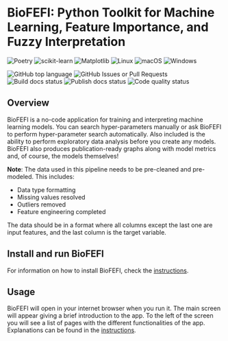# BioFEFI: Python Toolkit for Machine Learning, Feature Importance, and Fuzzy Interpretation

![Poetry][poetry-badge]
![scikit-learn][sklearn-badge]
![Matplotlib][plt-badge]
![Linux][linux-badge]
![macOS][macos-badge]
![Windows][windows-badge]

![GitHub top language][gh-lang-badge]
![GitHub Issues or Pull Requests][issues-badge]
![Build docs status][build-docs-badge]
![Publish docs status][publish-docs-badge]
![Code quality status][code-quality-badge]

## Overview

BioFEFI is a no-code application for training and interpreting machine learning models. You can search hyper-parameters manually or ask BioFEFI to perform hyper-parameter search automatically. Also included is the ability to perform exploratory data analysis before you create any models. BioFEFI also produces publication-ready graphs along with model metrics and, of course, the models themselves!

**Note**: The data used in this pipeline needs to be pre-cleaned and pre-modeled. This includes:
- Data type formatting
- Missing values resolved
- Outliers removed
- Feature engineering completed

The data should be in a format where all columns except the last one are input features, and the last column is the target variable.

## Install and run BioFEFI

For information on how to install BioFEFI, check the [instructions](https://biomaterials-for-medical-devices-ai.github.io/BioFEFI/users/installation.html).

## Usage

BioFEFI will open in your internet browser when you run it. The main screen will appear giving a brief introduction to the app. To the left of the screen you will see a list of pages with the different functionalities of the app. Explanations can be found in the [instructions](https://biomaterials-for-medical-devices-ai.github.io/BioFEFI/index.html).

[poetry-badge]: https://img.shields.io/badge/Poetry-%233B82F6.svg?style=for-the-badge&logo=poetry&logoColor=0B3D8D
[sklearn-badge]: https://img.shields.io/badge/scikit--learn-%23F7931E.svg?style=for-the-badge&logo=scikit-learn&logoColor=white
[plt-badge]: https://img.shields.io/badge/Matplotlib-%23ffffff.svg?style=for-the-badge&logo=Matplotlib&logoColor=black
[linux-badge]: https://img.shields.io/badge/Linux-FCC624?style=for-the-badge&logo=linux&logoColor=black
[macos-badge]: https://img.shields.io/badge/mac%20os-000000?style=for-the-badge&logo=macos&logoColor=F0F0F0
[windows-badge]: https://img.shields.io/badge/Windows-0078D6?style=for-the-badge&logo=windows&logoColor=white
[gh-lang-badge]: https://img.shields.io/github/languages/top/Biomaterials-for-Medical-Devices-AI/BioFEFI?style=for-the-badge
[issues-badge]: https://img.shields.io/github/issues/Biomaterials-for-Medical-Devices-AI/BioFEFI?style=for-the-badge
[build-docs-badge]: https://img.shields.io/github/actions/workflow/status/Biomaterials-for-Medical-Devices-AI/BioFEFI/build-dcos.yml?style=for-the-badge&label=Build%20docs
[publish-docs-badge]: https://img.shields.io/github/actions/workflow/status/Biomaterials-for-Medical-Devices-AI/BioFEFI/publish-docs.yml?style=for-the-badge&label=Publish%20docs
[code-quality-badge]: https://img.shields.io/github/actions/workflow/status/Biomaterials-for-Medical-Devices-AI/BioFEFI/format-code.yml?style=for-the-badge&label=Code%20quality